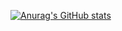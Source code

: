 [![Anurag's GitHub stats](https://github-readme-stats.vercel.app/api?username=dbmalkovsky)](https://github.com/anuraghazra/github-readme-stats)